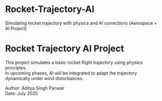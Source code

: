 # Rocket-Trajectory-AI
Simulating rocket trajectory with physics and AI corrections (Aerospace + AI Project)
# Rocket Trajectory AI Project

This project simulates a basic rocket flight trajectory using physics principles.  
In upcoming phases, AI will be integrated to adapt the trajectory dynamically under wind disturbances.

Author: Aditya Singh Panwar  
Date: July 2025
